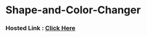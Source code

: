 # Shape-and-Color-Changer

### Hosted Link : <a href="https://lok-ii.github.io/Shape-and-Color-Changer/">Click Here</a>
